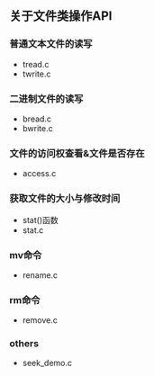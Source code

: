 ## 关于文件类操作API
### 普通文本文件的读写
* tread.c
* twrite.c
### 二进制文件的读写
* bread.c
* bwrite.c
### 文件的访问权查看&文件是否存在
* access.c
### 获取文件的大小与修改时间
* stat()函数
* stat.c
### mv命令
* rename.c
### rm命令
* remove.c
### others
* seek_demo.c


